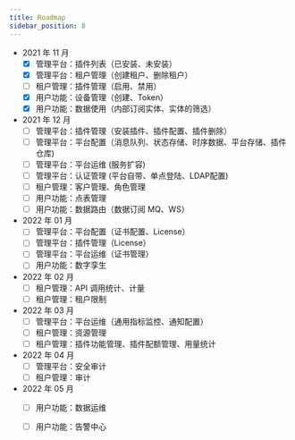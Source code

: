 ```yaml
---
title: Roadmap
sidebar_position: 8
---
```



- 2021 年 11 月
    - [x] 管理平台：插件列表（已安装、未安装）
    - [x] 管理平台：租户管理（创建租户、删除租户）
    - [ ] 租户管理：插件管理（启用、禁用）
    - [x] 用户功能：设备管理（创建、Token）
    - [x] 用户功能：数据使用（内部订阅实体、实体的筛选）
- 2021 年 12 月
    - [ ] 管理平台：插件管理（安装插件、插件配置、插件删除）
    - [ ] 管理平台：平台配置（消息队列、状态存储、时序数据、平台存储、插件仓库)
    - [ ] 管理平台：平台运维 (服务扩容)
    - [ ] 管理平台：认证管理 (平台自带、单点登陆、LDAP配置)
    - [ ] 租户管理：客户管理、角色管理
    - [ ] 用户功能：点表管理
    - [ ] 用户功能：数据路由（数据订阅 MQ、WS）
- 2022 年 01 月
    - [ ] 管理平台：平台配置（证书配置、License）
    - [ ] 管理平台：插件管理（License）
    - [ ] 管理平台：平台运维（证书管理）
    - [ ] 用户功能：数字孪生
- 2022 年 02 月
    - [ ] 租户管理：API 调用统计、计量
    - [ ] 租户管理：租户限制
- 2022 年 03 月
    - [ ] 管理平台：平台运维（通用指标监控、通知配置）
    - [ ] 租户管理：资源管理
    - [ ] 租户管理：插件功能管理、插件配额管理、用量统计
- 2022 年 04 月
    - [ ] 管理平台：安全审计
    - [ ] 租户管理：审计
- 2022 年 05 月
    - [ ] 用户功能：数据运维
    - [ ] 用户功能：告警中心

